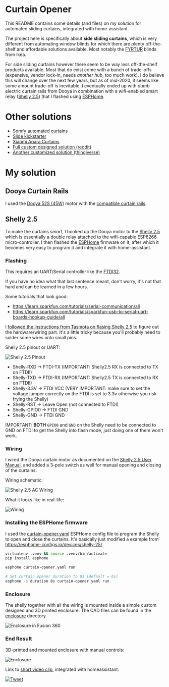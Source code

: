 # Curtain Opener

This README contains some details (and files) on my solution for automated sliding curtains, integrated with home-assistant.

The project here is specifically about **side sliding curtains**, which is very different from automating window blinds for which there are plenty off-the-shelf and affordable solutions available. Most notably the [FYRTUR](https://www.ikea.com/us/en/cat/electric-blinds-44531/) blinds from Ikea.

For side sliding curtains however there seem to be way less off-the-shelf products available. Most that do exist come with a bunch of trade-offs (expensive, vendor lock-in, needs *another hub*, too much work). I do believe this will change over the next few years, but as of mid-2020, it seems like some amount trade-off is inevitable. I eventually ended up with *dumb* electric curtain rails from Dooya in combination with a wifi-enabled smart relay ([Shelly 2.5](https://shelly.cloud/products/shelly-25-smart-home-automation-relay/)) that I flashed using [ESPHome](https://esphome.io/).

# Other solutions

- [Somfy automated curtains](https://www.somfysystems.com/en-us/products/shades-blinds-curtains/motorized-curtains)
- [Slide kickstarter](https://www.kickstarter.com/projects/41829059/slide-make-your-existing-curtains-smart) 
- [Xiaomi Aqara Curtains](https://www.aqara.com/en/smart_curtain_motor.html)
- [Full custom designed solution (reddit)](https://www.reddit.com/r/functionalprint/comments/d282u9/i_wanted_my_regular_curtains_to_open_and_close/)
- [Another customized solution (thingiverse)](https://www.thingiverse.com/thing:2981670) 

# My solution

## Dooya Curtain Rails

I used the [Dooya 52S (45W)](https://aliexpress.com/item/33009907003.html) motor with the [compatible curtain rails](https://aliexpress.com/item/33045597780.html).

## Shelly 2.5

To make the curtains *smart*, I hooked up the Dooya motor to the [Shelly 2.5](https://shelly.cloud/products/shelly-25-smart-home-automation-relay/) which is essentially a double relay attached to the wifi-capable ESP8266 micro-controller. I then flashed the [ESPHome](https://esphome.io/) firmware on it, after which it becomes very easy to program it and integrate it with home-assistant.

### Flashing

This requires an UART/Serial controller like the [FTDI32](https://nl.aliexpress.com/item/32617951363.html).

If you have no idea what that last sentence meant, don't worry, it's not that hard and can be learned in a few hours. 

Some tutorials that look good:
- https://learn.sparkfun.com/tutorials/serial-communication/all
- https://learn.sparkfun.com/tutorials/sparkfun-usb-to-serial-uart-boards-hookup-guide/all

I [followed the instructions from Tasmota on flasing Shelly 2.5](https://tasmota.github.io/docs/devices/Shelly-2.5/)
to figure out the hardware/wiring part. It's a little tricky because you'll probably need to solder some wires onto
small pins.

Shelly 2.5 pinout or UART:

![Shelly 2.5 Pinout](images/shelly25_pinout.png)

- Shelly-RXD -> FTDI-TX (IMPORTANT: Shelly2.5 RX is connected to TX on FTDI!)
- Shelly-TXD -> FTDI-RX (IMPORTANT: Shelly2.5 TX is connected to RX on FTDI!)
- Shelly-3.3V -> FTDI VCC (VERY IMPORTANT: make sure to set the voltage jumper correctly on the FTDI is set to 3.3v
  otherwise you risk frying the Shelly)
- Shelly-RST -> Leave Open (not connected to FTDI)
- Shelly-GPIO0 -> FTDI GND
- Shelly-GND -> FTDI GND

IMPORTANT: **BOTH** `GPIO0` and `GND` on the Shelly need to be connected to GND on FTDI to get the Shelly into flash mode, just doing one of them won't work.

### Wiring

I wired the Dooya curtain motor as documented on the [Shelly 2.5 User Manual](https://shelly.cloud/documents/user_guide/shelly_25.pdf), and added a 3-pole switch as well for manual opening and closing of the curtains.

Wiring schematic:

![Shelly 2.5 AC Wiring](images/shelly25_wiring_ac_motor.png)


What it looks like in real-life:

![Wiring](images/wiring.jpeg)


### Installing the ESPHome firmware
I used the [curtain-opener.yaml](curtain-opener.yaml) ESPHome config file to program the Shelly to open and close the curtains.
It's basically just modified a example from https://esphome-configs.io/devices/shelly-25/

```sh
virtualenv .venv && source .venv/bin/activate
pip install esphome

esphome curtain-opener.yaml run

# Set curtain opener duration to 8s (default = 6s)
esphome -s duration 8s curtain-opener.yaml run
```

### Enclosure
The shelly together with all the wiring is mounted inside a simple custom designed and 3D printed enclosure. The CAD files can be found in the [enclosure](enclosure/) directory.

![Enclosure in Fusion 360](images/enclosure-fusion360.png)

### End Result

3D-printed and mounted  enclosure with manual controls:

![Enclosure](images/enclosure-mounted.jpeg)

Link to [short video clip](https://twitter.com/jorisroovers/status/1309063181210390529), integrated with homeassistant:

[![Tweet](images/tweet.jpg)](https://twitter.com/jorisroovers/status/1309063181210390529)

